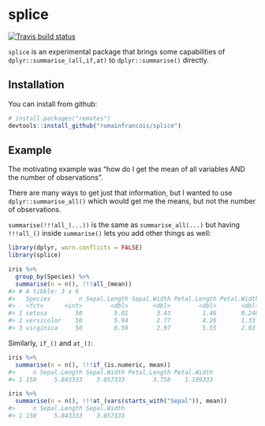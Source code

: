 
<!-- README.md is generated from README.Rmd. Please edit that file -->

# splice

<!-- badges: start -->

[![Travis build
status](https://travis-ci.org/romainfrancois/splice.svg?branch=master)](https://travis-ci.org/romainfrancois/splice)
<!-- badges: end -->

`splice` is an experimental package that brings some capabilities of
`dplyr::summarise_(all,if,at)` to `dplyr::summarise()` directly.

## Installation

You can install from github:

``` r
# install.packages("remotes")
devtools::install_github("romainfrancois/splice")
```

## Example

The motivating example was “how do I get the mean of all variables AND
the number of observations”.

There are many ways to get just that information, but I wanted to use
`dplyr::summarise_all()` which would get me the means, but not the
number of observations.

`summarise(!!!all_(...))` is the same as `summarise_all(...)` but having
`!!!all_()` inside `summarise()` lets you add other things as well:

``` r
library(dplyr, warn.conflicts = FALSE)
library(splice)

iris %>% 
  group_by(Species) %>% 
  summarise(n = n(), !!!all_(mean))
#> # A tibble: 3 x 6
#>   Species        n Sepal.Length Sepal.Width Petal.Length Petal.Width
#>   <fct>      <int>        <dbl>       <dbl>        <dbl>       <dbl>
#> 1 setosa        50         5.01        3.43         1.46       0.246
#> 2 versicolor    50         5.94        2.77         4.26       1.33 
#> 3 virginica     50         6.59        2.97         5.55       2.03
```

Similarly, `if_()` and `at_()`:

``` r
iris %>%
  summarise(n = n(), !!!if_(is.numeric, mean))
#>     n Sepal.Length Sepal.Width Petal.Length Petal.Width
#> 1 150     5.843333    3.057333        3.758    1.199333

iris %>%
  summarise(n = n(), !!!at_(vars(starts_with("Sepal")), mean))
#>     n Sepal.Length Sepal.Width
#> 1 150     5.843333    3.057333
```
